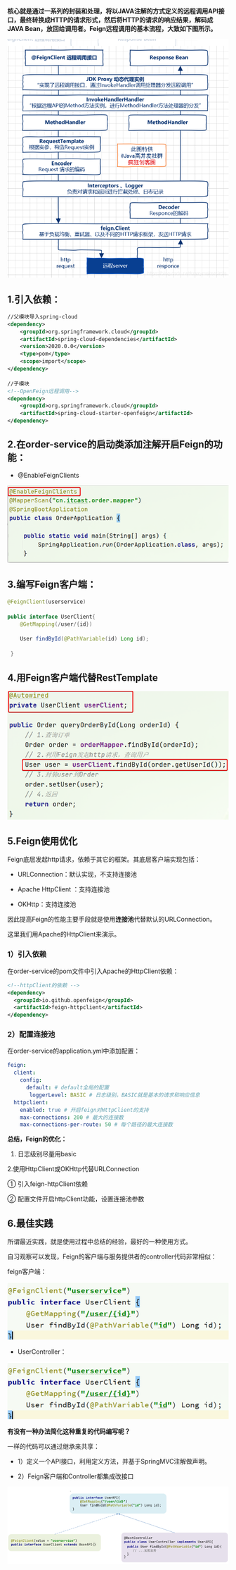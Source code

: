 **核心就是通过一系列的封装和处理，将以JAVA注解的方式定义的远程调用API接口，最终转换成HTTP的请求形式，然后将HTTP的请求的响应结果，解码成JAVA Bean，放回给调用者。Feign远程调用的基本流程，大致如下图所示。**

![SpringBoot-OpenFeign-1.png](img/SpringBoot-OpenFeign-1.png)

## 1.引入依赖：

```xml
//父模块导入spring-cloud
<dependency>
    <groupId>org.springframework.cloud</groupId>
    <artifactId>spring-cloud-dependencies</artifactId>
    <version>2020.0.0</version>
    <type>pom</type>
    <scope>import</scope>
</dependency>

//子模块
<!--OpenFeign远程调用-->
<dependency>
    <groupId>org.springframework.cloud</groupId>
    <artifactId>spring-cloud-starter-openfeign</artifactId>
</dependency>
```

            

## 2.在order-service的启动类添加注解开启Feign的功能：

- @EnableFeignClients

![SpringBoot-OpenFeign-2.png](img/SpringBoot-OpenFeign-2.png)

## 3.编写Feign客户端：

 ```java
 @FeignClient(userservice)
 
 public interface UserClient{
     @GetMapping(/user/{id})         
 
     User findById(@PathVariable(id) Long id);             
 
  }
 ```

  

## 4.用Feign客户端代替RestTemplate

![SpringBoot-OpenFeign-3.png](img/SpringBoot-OpenFeign-3.png)

## 5.Feign使用优化

Feign底层发起http请求，依赖于其它的框架。其底层客户端实现包括：

- URLConnection：默认实现，不支持连接池

- Apache HttpClient ：支持连接池

- OKHttp：支持连接池

因此提高Feign的性能主要手段就是使用**连接池**代替默认的URLConnection。

这里我们用Apache的HttpClient来演示。

### 1）引入依赖

在order-service的pom文件中引入Apache的HttpClient依赖：

```xml
<!--httpClient的依赖 -->
<dependency>
  <groupId>io.github.openfeign</groupId>
  <artifactId>feign-httpclient</artifactId>
</dependency>
```

           

### 2）配置连接池

在order-service的application.yml中添加配置：

```yaml
feign:
  client:
    config:
      default: # default全局的配置
       loggerLevel: BASIC # 日志级别，BASIC就是基本的请求和响应信息
  httpclient:
    enabled: true # 开启feign对HttpClient的支持
    max-connections: 200 # 最大的连接数
    max-connections-per-route: 50 # 每个路径的最大连接数
```

           

**总结，Feign的优化：**

1. 日志级别尽量用basic

2.使用HttpClient或OKHttp代替URLConnection

①  引入feign-httpClient依赖

②  配置文件开启httpClient功能，设置连接池参数

## 6.最佳实践

所谓最近实践，就是使用过程中总结的经验，最好的一种使用方式。

自习观察可以发现，Feign的客户端与服务提供者的controller代码非常相似：

feign客户端：

![SpringBoot-OpenFeign-4.png](img/SpringBoot-OpenFeign-4.png)

- UserController：

![SpringBoot-OpenFeign-5.png](img/SpringBoot-OpenFeign-5.png)

**有没有一种办法简化这种重复的代码编写呢？**

一样的代码可以通过继承来共享：

 - 1）定义一个API接口，利用定义方法，并基于SpringMVC注解做声明。

 - 2）Feign客户端和Controller都集成改接口

![SpringBoot-OpenFeign-6.png](img/SpringBoot-OpenFeign-6.png)